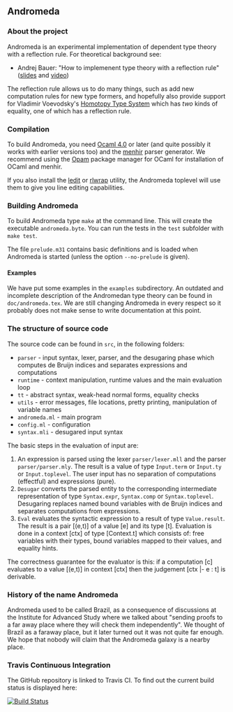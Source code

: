 ## Andromeda

### About the project

Andromeda is an experimental implementation of dependent type theory with a reflection rule.
For theoretical background see:

* Andrej Bauer: "How to implemenent type theory with a reflection rule"
  ([slides](http://www.qmac.ox.ac.uk/events/Talk%20slides/Bauer-HoTT-Oxford.pdf) and
   [video](https://www.youtube.com/watch?v=IlfQjWqrK6I))

The reflection rule allows us to do many things, such as add new computation
rules for new type formers, and hopefully also provide support for Vladimir
Voevodsky's [Homotopy Type System](http://ncatlab.org/homotopytypetheory/show/Homotopy+Type+System)
which has *two* kinds of equality, one of which has a reflection rule.


### Compilation

To build Andromeda, you need [Ocaml 4.0](http://ocaml.org) or later (and quite possibly it
works with earlier versions too) and the [menhir](http://gallium.inria.fr/~fpottier/menhir/)
parser generator. We recommend using the [Opam](http://opam.ocamlpro.com) package manager
for OCaml for installation of OCaml and menhir.

If you also install the [ledit](http://opam.ocaml.org/packages/ledit/ledit.2.03/) or
[rlwrap](http://utopia.knoware.nl/~hlub/uck/rlwrap/#rlwrap) utility, the Andromeda toplevel
will use them to give you line editing capabilities.

### Building Andromeda

To build Andromeda type `make` at the command line. This will create the executable
`andromeda.byte`. You can run the tests in the `test` subfolder with `make test`.

The file `prelude.m31` contains basic definitions and is loaded when Andromeda is
started (unless the option `--no-prelude` is given).

#### Examples

We have put some examples in the `examples` subdirectory. An outdated and incomplete
description of the Andromedan type theory can be found in `doc/andromeda.tex`. We are
still changing Andromeda in every respect so it probably does not make sense to write
documentation at this point.

### The structure of source code

The source code can be found in `src`, in the following folders:

* `parser` - input syntax, lexer, parser, and the desugaring phase which computes de Bruijn indices
   and separates expressions and computations
* `runtime` - context manipulation, runtime values and the main evaluation loop
* `tt` - abstract syntax, weak-head normal forms, equality checks
* `utils` - error messages, file locations, pretty printing, manipulation of variable names
* `andromeda.ml` - main program
* `config.ml` - configuration
* `syntax.mli` - desugared input syntax

The basic steps in the evaluation of input are:

1. An expression is parsed using the lexer `parser/lexer.mll` and the parser `parser/parser.mly`.
   The result is a value of type `Input.term` or `Input.ty` or `Input.toplevel`. The user input
   has no separation of computations (effectful) and expressions (pure).
2. `Desugar` converts the parsed entity to the corresponding intermediate representation of
   type `Syntax.expr`, `Syntax.comp` or `Syntax.toplevel`. Desugaring replaces named bound variables
   with de Bruijn indices and separates computations from expressions.
3. `Eval` evaluates the syntactic expression to a result of type `Value.result`. The result is a
   pair [(e,t)] of a value [e] and its type [t]. Evaluation is done in a context [ctx] of type
   [Context.t] which consists of: free variables with their types, bound variables mapped to their
   values, and equality hints.

The correctness guarantee for the evaluator is this: if a computation [c] evaluates to a value [(e,t)]
in context [ctx] then the judgement [ctx |- e : t] is derivable.

### History of the name Andromeda

Andromeda used to be called Brazil, as a consequence of discussions at the Institute for
Advanced Study where we talked about "sending proofs to a far away place where they will
check them independently". We thought of Brazil as a faraway place, but it later turned
out it was not quite far enough. We hope that nobody will claim that the Andromeda galaxy
is a nearby place.

### Travis Continuous Integration

The GitHub repository is linked to Travis CI. To find out the current build status is
displayed here:

  [![Build Status](https://api.travis-ci.org/andrejbauer/andromeda.png?branch=master)](https://travis-ci.org/andrejbauer/andromeda)

